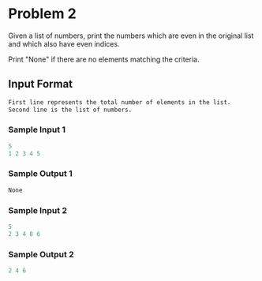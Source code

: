 # Problem 2

Given a list of numbers, print the numbers which are even in the original list and which also have even indices.

Print "None" if there are no elements matching the criteria.

## Input Format

```md
First line represents the total number of elements in the list.
Second line is the list of numbers.
```

### Sample Input 1

```c
5
1 2 3 4 5
```

### Sample Output 1

```c
None
```

### Sample Input 2

```c
5
2 3 4 8 6
```

### Sample Output 2

```c
2 4 6
```
